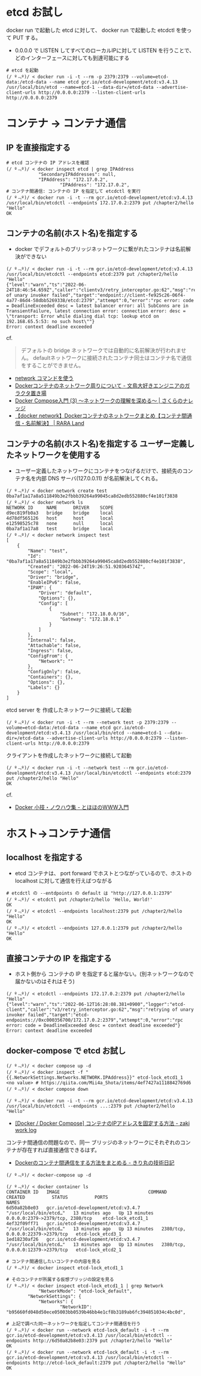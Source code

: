 # etcd お試し
docker run で起動した etcd に対して、 docker run で起動した etcdctl を使って PUT する。

- 0.0.0.0 で LISTEN してすべてのローカルIPに対して LISTEN を行うことで、どのインターフェースに対しても到達可能にする
``` shell
# etcd を起動
(/ º﹃º)/ < docker run -i -t --rm -p 2379:2379 --volume=etcd-data:/etcd-data --name etcd gcr.io/etcd-development/etcd:v3.4.13 /usr/local/bin/etcd --name=etcd-1 --data-dir=/etcd-data --advertise-client-urls http://0.0.0.0:2379 --listen-client-urls http://0.0.0.0:2379
```

# コンテナ -> コンテナ通信
## IP を直接指定する
``` shell
# etcd コンテナの IP アドレスを確認
(/ º﹃º)/ < docker inspect etcd | grep IPAddress
            "SecondaryIPAddresses": null,
            "IPAddress": "172.17.0.2",
                    "IPAddress": "172.17.0.2",
# コンテナ間通信: コンテナの IP を指定して etcdctl を実行
(/ º﹃º)/ < docker run -i -t --rm gcr.io/etcd-development/etcd:v3.4.13 /usr/local/bin/etcdctl --endpoints 172.17.0.2:2379 put /chapter2/hello "Hello"
OK
```

## コンテナの名前(ホスト名)を指定する
- docker でデフォルトのブリッジネットワークに繋がれたコンテナは名前解決ができない

``` shell
(/ º﹃º)/ < docker run -i -t --rm gcr.io/etcd-development/etcd:v3.4.13 /usr/local/bin/etcdctl --endpoints etcd:2379 put /chapter2/hello "Hello"
{"level":"warn","ts":"2022-06-24T18:46:54.659Z","caller":"clientv3/retry_interceptor.go:62","msg":"retrying of unary invoker failed","target":"endpoint://client-fe925c26-06f4-4a77-86d4-58dbb5269338/etcd:2379","attempt":0,"error":"rpc error: code = DeadlineExceeded desc = latest balancer error: all SubConns are in TransientFailure, latest connection error: connection error: desc = \"transport: Error while dialing dial tcp: lookup etcd on 192.168.65.5:53: no such host\""}
Error: context deadline exceeded
```

cf.
> デフォルトの bridge ネットワークでは自動的に名前解決が行われません。
> defaultネットワークに接続されたコンテナ同士はコンテナ名で通信をすることができません。
- [network コマンドを使う](https://man.plustar.jp/docker/engine/userguide/networking/work-with-networks.html)
- [Dockerコンテナのネットワーク周りについて \- 文鳥大好きエンジニアのガラクタ置き場](https://ponteru.hatenablog.com/entry/2019/05/04/185950)
- [Docker Compose入門 \(3\) ～ネットワークの理解を深める～ \| さくらのナレッジ](https://knowledge.sakura.ad.jp/23899/)
- [【docker network】Dockerコンテナのネットワークまとめ【コンテナ間通信・名前解決】 \| RARA Land](https://rara-world.com/docker-network/)

## コンテナの名前(ホスト名)を指定する ユーザー定義したネットワークを使用する
- ユーザー定義したネットワークにコンテナをつなげるだけで、接続先のコンテナ名を内部 DNS サーバ(127.0.0.11) が名前解決してくれる。

``` shell
(/ º﹃º)/ < docker network create test
0ba7af1a17a8a511849b3e2fbbb39264a99045ca8d2edb552880cf4e101f3838
(/ º﹃º)/ < docker network ls
NETWORK ID     NAME      DRIVER    SCOPE
d9ec819fb0a3   bridge    bridge    local
4d78df565126   host      host      local
e12598525c78   none      null      local
0ba7af1a17a8   test      bridge    local
(/ º﹃º)/ < docker network inspect test
[
    {
        "Name": "test",
        "Id": "0ba7af1a17a8a511849b3e2fbbb39264a99045ca8d2edb552880cf4e101f3838",
        "Created": "2022-06-24T19:26:51.920364574Z",
        "Scope": "local",
        "Driver": "bridge",
        "EnableIPv6": false,
        "IPAM": {
            "Driver": "default",
            "Options": {},
            "Config": [
                {
                    "Subnet": "172.18.0.0/16",
                    "Gateway": "172.18.0.1"
                }
            ]
        },
        "Internal": false,
        "Attachable": false,
        "Ingress": false,
        "ConfigFrom": {
            "Network": ""
        },
        "ConfigOnly": false,
        "Containers": {},
        "Options": {},
        "Labels": {}
    }
]
```

etcd server を 作成したネットワークに接続して起動
``` shell
(/ º﹃º)/ < docker run -i -t --rm --network test -p 2379:2379 --volume=etcd-data:/etcd-data --name etcd gcr.io/etcd-development/etcd:v3.4.13 /usr/local/bin/etcd --name=etcd-1 --data-dir=/etcd-data --advertise-client-urls http://0.0.0.0:2379 --listen-client-urls http://0.0.0.0:2379
```

クライアントを作成したネットワークに接続して起動
``` shell
(/ º﹃º)/ < docker run -i -t --network test --rm gcr.io/etcd-development/etcd:v3.4.13 /usr/local/bin/etcdctl --endpoints etcd:2379 put /chapter2/hello "Hello"
OK
```

cf.
- [Docker 小技・ノウハウ集 \- とほほのWWW入門](https://www.tohoho-web.com/docker/howto.html#name-resolution)


# ホスト->コンテナ通信
## localhost を指定する
- etcd コンテナは、 port forward でホストとつながっているので、ホストの localhost に対して通信を行えばつながる
``` shell
# etcdctl の --entdpoints の default は "http://127.0.0.1:2379"
(/ º﹃º)/ < etcdctl put /chapter2/hello 'Hello, World!'
OK
(/ º﹃º)/ < etcdctl --endpoints localhost:2379 put /chapter2/hello "Hello"
OK
(/ º﹃º)/ < etcdctl --endpoints 127.0.0.1:2379 put /chapter2/hello "Hello"
OK
```

## 直接コンテナの IP を指定する
- ホスト側から コンテナの IP を指定すると届かない。(別ネットワークなので届かないのはそれはそう)
``` shell
(/ º﹃º)/ < etcdctl --endpoints 172.17.0.2:2379 put /chapter2/hello "Hello"
{"level":"warn","ts":"2022-06-12T16:28:08.381+0900","logger":"etcd-client","caller":"v3/retry_interceptor.go:62","msg":"retrying of unary invoker failed","target":"etcd-endpoints://0xc000356700/172.17.0.2:2379","attempt":0,"error":"rpc error: code = DeadlineExceeded desc = context deadline exceeded"}
Error: context deadline exceeded
```

## docker-compose で etcd お試し

``` shell
(/ º﹃º)/ < docker compose up -d
(/ º﹃º)/ < docker inspect -f "{{.NetworkSettings.Networks.NETWORK.IPAddress}}" etcd-lock_etcd1_1
<no value> # https://qiita.com/Mii4a_Shota/items/4ef7427a1118842769d6
(/ º﹃º)/ < docker compose down
```

``` shell
(/ º﹃º)/ < docker run -i -t --rm gcr.io/etcd-development/etcd:v3.4.13 /usr/local/bin/etcdctl --endpoints ...:2379 put /chapter2/hello "Hello"
```

- [\[Docker / Docker Compose\] コンテナのIPアドレスを固定する方法 \- zaki work log](https://zaki-hmkc.hatenablog.com/entry/2021/02/26/234357)

コンテナ間通信の問題なので、同一 ブリッジのネットワークにそれぞれのコンテナが存在すれば直接通信できるはず。
- [Dockerのコンテナ間通信をする方法をまとめる \- きり丸の技術日記](https://nainaistar.hatenablog.com/entry/2021/06/14/120000)


``` shell
(/ º﹃º)/ < docker-compose up -d

(/ º﹃º)/ < docker container ls
CONTAINER ID   IMAGE                                 COMMAND                  CREATED          STATUS          PORTS                               NAMES
6d50a82b8e03   gcr.io/etcd-development/etcd:v3.4.7   "/usr/local/bin/etcd…"   13 minutes ago   Up 13 minutes   0.0.0.0:2379->2379/tcp, 2380/tcp    etcd-lock_etcd1_1
4ef32f09ff71   gcr.io/etcd-development/etcd:v3.4.7   "/usr/local/bin/etcd…"   13 minutes ago   Up 13 minutes   2380/tcp, 0.0.0.0:22379->2379/tcp   etcd-lock_etcd3_1
1ed18230af26   gcr.io/etcd-development/etcd:v3.4.7   "/usr/local/bin/etcd…"   13 minutes ago   Up 13 minutes   2380/tcp, 0.0.0.0:12379->2379/tcp   etcd-lock_etcd2_1

# コンテナ間通信したいコンテナの内容を見る
(/ º﹃º)/ < docker inspect etcd-lock_etcd1_1

# そのコンテナが所属する仮想ブリッジの設定を見る
(/ º﹃º)/ < docker inspect etcd-lock_etcd1_1 | grep Network
            "NetworkMode": "etcd-lock_default",
        "NetworkSettings": {
            "Networks": {
                    "NetworkID": "b95660fd048d50ece05003bb0539b46bb4e1cf8b3189ab6fc394851034c4bc0d",

# 上記で調べた同一ネットワークを指定してコンテナ間通信を行う
(/ º﹃º)/ < docker run --network etcd-lock_default -i -t --rm gcr.io/etcd-development/etcd:v3.4.13 /usr/local/bin/etcdctl --endpoints http://6d50a82b8e03:2379 put /chapter2/hello "Hello"
OK
(/ º﹃º)/ < docker run --network etcd-lock_default -i -t --rm gcr.io/etcd-development/etcd:v3.4.13 /usr/local/bin/etcdctl --endpoints http://etcd-lock_default:2379 put /chapter2/hello "Hello"
OK
```
